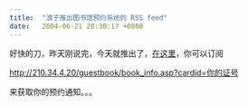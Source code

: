 ```yaml
---
title:  "浪子推出图书馆预约系统的 RSS feed"
date:   2004-06-21 20:30:17 +0800
---
```


好快的刀，昨天刚说完，今天就推出了，[在这里](http://bbs.xmu.edu.cn/bbscon?board=XMU_Library&file=M.1087742210.A)，你可以订阅  

http://210.34.4.20/guestbook/book_info.asp?cardid=你的证号  

来获取你的预约通知。。。  

